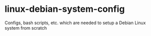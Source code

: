 # linux-debian-system-config
Configs, bash scripts, etc. which are needed to setup a Debian Linux system from scratch
